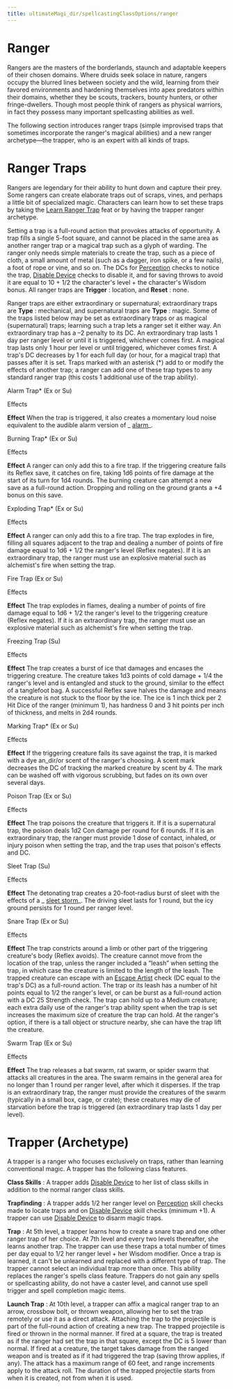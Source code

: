 ```yaml
---
title: ultimateMagi_dir/spellcastingClassOptions/ranger
---
```

# Ranger

Rangers are the masters of the borderlands, staunch and adaptable keepers of their chosen domains. Where druids seek solace in nature, rangers occupy the blurred lines between society and the wild, learning from their favored environments and hardening themselves into apex predators within their domains, whether they be scouts, trackers, bounty hunters, or other fringe-dwellers. Though most people think of rangers as physical warriors, in fact they possess many important spellcasting abilities as well.

The following section introduces ranger traps (simple improvised traps that sometimes incorporate the ranger's magical abilities) and a new ranger archetype—the trapper, who is an expert with all kinds of traps.

# Ranger Traps

Rangers are legendary for their ability to hunt down and capture their prey. Some rangers can create elaborate traps out of scraps, vines, and perhaps a little bit of specialized magic. Characters can learn how to set these traps by taking the [Learn Ranger Trap](ultimateMagi_dir/ultimateMagicFeats#_learn-ranger-trap) feat or by having the trapper ranger archetype.

Setting a trap is a full-round action that provokes attacks of opportunity. A trap fills a single 5-foot square, and cannot be placed in the same area as another ranger trap or a magical trap such as a glyph of warding. The ranger only needs simple materials to create the trap, such as a piece of cloth, a small amount of metal (such as a dagger, iron spike, or a few nails), a foot of rope or vine, and so on. The DCs for [Perception](skills/perception#_perception) checks to notice the trap, [Disable Device](skill_dir/disableDevice#_disable-device) checks to disable it, and for saving throws to avoid it are equal to 10 + 1/2 the character's level + the character's Wisdom bonus. All ranger traps are **Trigger** : location, and **Reset** : none.

Ranger traps are either extraordinary or supernatural; extraordinary traps are **Type** : mechanical, and supernatural traps are **Type** : magic. Some of the traps listed below may be set as extraordinary traps or as magical (supernatural) traps; learning such a trap lets a ranger set it either way. An extraordinary trap has a –2 penalty to its DC. An extraordinary trap lasts 1 day per ranger level or until it is triggered, whichever comes first. A magical trap lasts only 1 hour per level or until triggered, whichever comes first. A trap's DC decreases by 1 for each full day (or hour, for a magical trap) that passes after it is set. Traps marked with an asterisk (\*) add to or modify the effects of another trap; a ranger can add one of these trap types to any standard ranger trap (this costs 1 additional use of the trap ability).

Alarm Trap\* (Ex or Su)

Effects

**Effect** When the trap is triggered, it also creates a momentary loud noise equivalent to the audible alarm version of _ [alarm](spell_dir/alarm#_alarm)_.

Burning Trap\* (Ex or Su)

Effects

**Effect** A ranger can only add this to a fire trap. If the triggering creature fails its Reflex save, it catches on fire, taking 1d6 points of fire damage at the start of its turn for 1d4 rounds. The burning creature can attempt a new save as a full-round action. Dropping and rolling on the ground grants a +4 bonus on this save.

Exploding Trap\* (Ex or Su)

Effects

**Effect** A ranger can only add this to a fire trap. The trap explodes in fire, filling all squares adjacent to the trap and dealing a number of points of fire damage equal to 1d6 + 1/2 the ranger's level (Reflex negates). If it is an extraordinary trap, the ranger must use an explosive material such as alchemist's fire when setting the trap.

Fire Trap (Ex or Su)

Effects

**Effect** The trap explodes in flames, dealing a number of points of fire damage equal to 1d6 + 1/2 the ranger's level to the triggering creature (Reflex negates). If it is an extraordinary trap, the ranger must use an explosive material such as alchemist's fire when setting the trap.

Freezing Trap (Su)

Effects

**Effect** The trap creates a burst of ice that damages and encases the triggering creature. The creature takes 1d3 points of cold damage + 1/4 the ranger's level and is entangled and stuck to the ground, similar to the effect of a tanglefoot bag. A successful Reflex save halves the damage and means the creature is not stuck to the floor by the ice. The ice is 1 inch thick per 2 Hit Dice of the ranger (minimum 1), has hardness 0 and 3 hit points per inch of thickness, and melts in 2d4 rounds.

Marking Trap\* (Ex or Su)

Effects

**Effect** If the triggering creature fails its save against the trap, it is marked with a dye an_dir/or scent of the ranger's choosing. A scent mark decreases the DC of tracking the marked creature by scent by 4. The mark can be washed off with vigorous scrubbing, but fades on its own over several days.

Poison Trap (Ex or Su)

Effects

**Effect** The trap poisons the creature that triggers it. If it is a supernatural trap, the poison deals 1d2 Con damage per round for 6 rounds. If it is an extraordinary trap, the ranger must provide 1 dose of contact, inhaled, or injury poison when setting the trap, and the trap uses that poison's effects and DC.

Sleet Trap (Su)

Effects

**Effect** The detonating trap creates a 20-foot-radius burst of sleet with the effects of a _ [sleet storm](spells/sleetStorm#_sleet-storm)_. The driving sleet lasts for 1 round, but the icy ground persists for 1 round per ranger level.

Snare Trap (Ex or Su)

Effects

**Effect** The trap constricts around a limb or other part of the triggering creature's body (Reflex avoids). The creature cannot move from the location of the trap, unless the ranger included a “leash” when setting the trap, in which case the creature is limited to the length of the leash. The trapped creature can escape with an [Escape Artist](skill_dir/escapeArtist#_escape-artist) check (DC equal to the trap's DC) as a full-round action. The trap or its leash has a number of hit points equal to 1/2 the ranger's level, or can be burst as a full-round action with a DC 25 Strength check. The trap can hold up to a Medium creature; each extra daily use of the ranger's trap ability spent when the trap is set increases the maximum size of creature the trap can hold. At the ranger's option, if there is a tall object or structure nearby, she can have the trap lift the creature.

Swarm Trap (Ex or Su)

Effects

**Effect** The trap releases a bat swarm, rat swarm, or spider swarm that attacks all creatures in the area. The swarm remains in the general area for no longer than 1 round per ranger level, after which it disperses. If the trap is an extraordinary trap, the ranger must provide the creatures of the swarm (typically in a small box, cage, or crate); these creatures may die of starvation before the trap is triggered (an extraordinary trap lasts 1 day per level).

# Trapper (Archetype)

A trapper is a ranger who focuses exclusively on traps, rather than learning conventional magic. A trapper has the following class features.

**Class Skills** : A trapper adds [Disable Device](skill_dir/disableDevice#_disable-device) to her list of class skills in addition to the normal ranger class skills.

**Trapfinding** : A trapper adds 1/2 her ranger level on [Perception](skill_dir/perception#_perception) skill checks made to locate traps and on [Disable Device](skills/disableDevice#_disable-device) skill checks (minimum +1). A trapper can use [Disable Device](skill_dir/disableDevice#_disable-device) to disarm magic traps.

**Trap** : At 5th level, a trapper learns how to create a snare trap and one other ranger trap of her choice. At 7th level and every two levels thereafter, she learns another trap. The trapper can use these traps a total number of times per day equal to 1/2 her ranger level + her Wisdom modifier. Once a trap is learned, it can't be unlearned and replaced with a different type of trap. The trapper cannot select an individual trap more than once. This ability replaces the ranger's spells class feature. Trappers do not gain any spells or spellcasting ability, do not have a caster level, and cannot use spell trigger and spell completion magic items.

**Launch Trap** : At 10th level, a trapper can affix a magical ranger trap to an arrow, crossbow bolt, or thrown weapon, allowing her to set the trap remotely or use it as a direct attack. Attaching the trap to the projectile is part of the full-round action of creating a new trap. The trapped projectile is fired or thrown in the normal manner. If fired at a square, the trap is treated as if the ranger had set the trap in that square, except the DC is 5 lower than normal. If fired at a creature, the target takes damage from the ranged weapon and is treated as if it had triggered the trap (saving throw applies, if any). The attack has a maximum range of 60 feet, and range increments apply to the attack roll. The duration of the trapped projectile starts from when it is created, not from when it is used.

